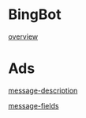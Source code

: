 # BingBot
[overview](./overview.md ':include')
# Ads

[message-description](./Ads/message-description.md ':include')

[message-fields](./Ads/message-table.md ':include')